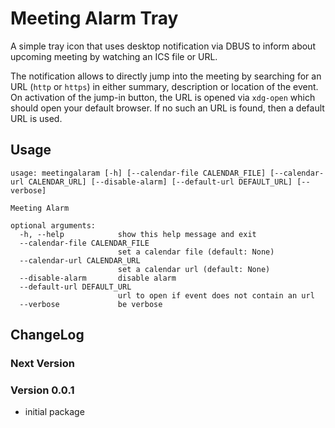 # Meeting Alarm Tray

A simple tray icon that uses desktop notification via DBUS to inform about upcoming meeting by watching an ICS file or URL.

The notification allows to directly jump into the meeting by searching for an URL (`http` or `https`) in either summary, description or location of the event. On activation of the jump-in button, the URL is opened via `xdg-open` which should open your default browser. If no such an URL is found, then a default URL is used.

## Usage

```
usage: meetingalaram [-h] [--calendar-file CALENDAR_FILE] [--calendar-url CALENDAR_URL] [--disable-alarm] [--default-url DEFAULT_URL] [--verbose]

Meeting Alarm

optional arguments:
  -h, --help            show this help message and exit
  --calendar-file CALENDAR_FILE
                        set a calendar file (default: None)
  --calendar-url CALENDAR_URL
                        set a calendar url (default: None)
  --disable-alarm       disable alarm
  --default-url DEFAULT_URL
                        url to open if event does not contain an url
  --verbose             be verbose
```

## ChangeLog

### Next Version

### Version 0.0.1

- initial package
